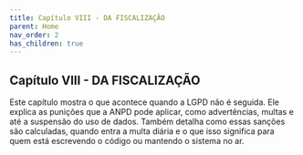 ```yaml
---
title: Capítulo VIII - DA FISCALIZAÇÃO
parent: Home
nav_order: 2
has_children: true
---
```


## Capítulo VIII - DA FISCALIZAÇÃO

Este capítulo mostra o que acontece quando a LGPD não é seguida. Ele explica as punições que a ANPD pode aplicar, como advertências, multas e até a suspensão do uso de dados. Também detalha como essas sanções são calculadas, quando entra a multa diária e o que isso significa para quem está escrevendo o código ou mantendo o sistema no ar.

